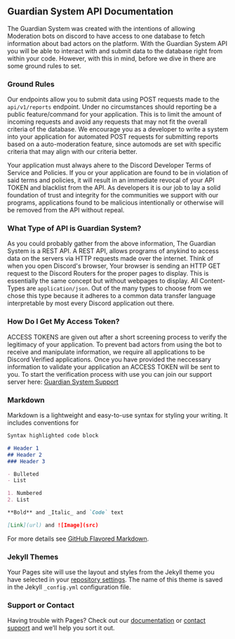 ## Guardian System API Documentation

The Guardian System was created with the intentions of allowing Moderation bots on discord to have access to one database to fetch information about bad actors on the platform. With the Guardian System API you will be able to interact with and submit data to the database right from within your code. However, with this in mind, before we dive in there are some ground rules to set. 

### Ground Rules

Our endpoints allow you to submit data using POST requests made to the `api/v1/reports` endpoint. Under no circumstances should reporting be a public feature/command for your application. This is to limit the amount of incoming requests and avoid any requests that may not fit the overall criteria of the database. We encourage you as a developer to write a system into your application for automated POST requests for submitting reports based on a auto-moderation feature, since automods are set with specific criteria that may align with our criteria better.

Your application must always ahere to the Discord Developer Terms of Service and Policies. If you or your application are found to be in violation of said terms and policies, it will result in an immediate revocal of your API TOKEN and blacklist from the API. As developers it is our job to lay a solid foundation of trust and integrity for the communities we support with our programs, applications found to be malicious intentionally or otherwise will be removed from the API without repeal. 

### What Type of API is Guardian System?

As you could probably gather from the above information, The Guardian System is a REST API. A REST API, allows programs of anykind to access data on the servers via HTTP requests made over the internet. Think of when you open Discord's browser, Your browser is sending an HTTP GET request to the Discord Routers for the proper pages to display. This is essentially the same concept but without webpages to display. All Content-Types are `application/json`. Out of the many types to choose from we chose this type because it adheres to a common data transfer language interpretable by most every Discord application out there.

### How Do I Get My Access Token?

ACCESS TOKENS are given out after a short screening process to verify the legitimacy of your application. To prevent bad actors from using the bot to receive and manipulate information, we require all applications to be Discord Verified applications. Once you have provided the neccessary information to validate your application an ACCESS TOKEN will be sent to you. To start the verification process with use you can join our support server here: [Guardian System Support](https://discord.gg/eVUgfYEUaw)

### Markdown

Markdown is a lightweight and easy-to-use syntax for styling your writing. It includes conventions for

```markdown
Syntax highlighted code block

# Header 1
## Header 2
### Header 3

- Bulleted
- List

1. Numbered
2. List

**Bold** and _Italic_ and `Code` text

[Link](url) and ![Image](src)
```

For more details see [GitHub Flavored Markdown](https://guides.github.com/features/mastering-markdown/).

### Jekyll Themes

Your Pages site will use the layout and styles from the Jekyll theme you have selected in your [repository settings](https://github.com/Moros0741/GuardianSystemAPI-Docs/settings/pages). The name of this theme is saved in the Jekyll `_config.yml` configuration file.

### Support or Contact

Having trouble with Pages? Check out our [documentation](https://docs.github.com/categories/github-pages-basics/) or [contact support](https://support.github.com/contact) and we’ll help you sort it out.

